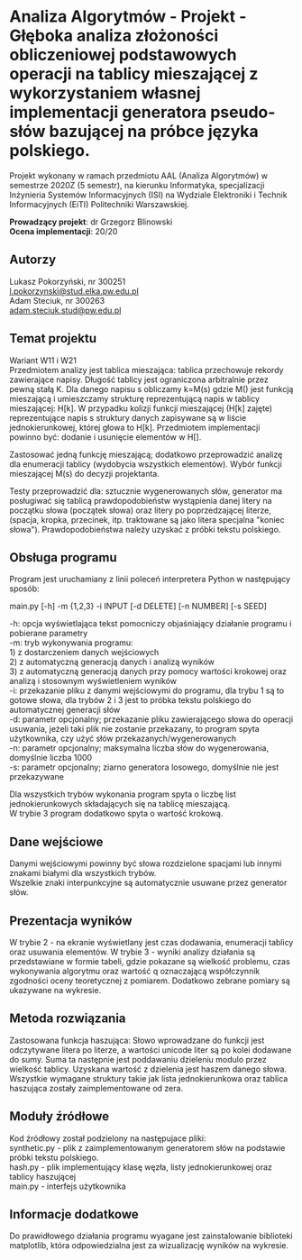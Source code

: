 # Analiza Algorytmów - Projekt - Głęboka analiza złożoności obliczeniowej podstawowych operacji na tablicy mieszającej z wykorzystaniem własnej implementacji generatora pseudo-słów bazującej na próbce języka polskiego.
Projekt wykonany w ramach przedmiotu AAL (Analiza Algorytmów) w semestrze 2020Z (5 semestr), na kierunku Informatyka, specjalizacji Inżynieria Systemów Informacyjnych (ISI) na Wydziale Elektroniki i Technik Informacyjnych (EiTI) Politechniki Warszawskiej.

**Prowadzący projekt**: dr Grzegorz Blinowski  
**Ocena implementacji**: 20/20

## Autorzy
Lukasz Pokorzyński, nr 300251  
l.pokorzynski@stud.elka.pw.edu.pl  
Adam Steciuk, nr 300263  
adam.steciuk.stud@pw.edu.pl

## Temat projektu
Wariant W11 i W21  
Przedmiotem analizy jest tablica mieszająca: tablica przechowuje rekordy zawierające napisy. Długość
tablicy jest ograniczona arbitralnie przez pewną stałą K. Dla danego napisu s obliczamy k=M(s) gdzie
M() jest funkcją mieszającą i umieszczamy strukturę reprezentującą napis w tablicy mieszającej: H[k].
W przypadku kolizji funkcji mieszającej (H[k] zajęte) reprezentujące napis s struktury danych
zapisywane są w liście jednokierunkowej, której głowa to H[k]. Przedmiotem implementacji powinno być:
dodanie i usunięcie elementów w H[].

Zastosować jedną funkcję mieszającą; dodatkowo przeprowadzić analizę dla enumeracji tablicy
(wydobycia wszystkich elementów). Wybór funkcji mieszającej M(s) do decyzji projektanta.

Testy przeprowadzić dla: sztucznie wygenerowanych słów, generator ma posługiwać się tablicą
prawdopodobieństw wystąpienia danej litery na początku słowa (początek słowa) oraz litery po
poprzedzającej literze, (spacja, kropka, przecinek, itp. traktowane są jako litera specjalna "koniec
słowa"). Prawdopodobieństwa należy uzyskać z próbki tekstu polskiego.

## Obsługa programu
Program jest uruchamiany z linii poleceń interpretera Python w następujący sposób:

main.py [-h] -m {1,2,3} -i INPUT [-d DELETE] [-n NUMBER] [-s SEED]

-h: opcja wyświetlająca tekst pomocniczy objaśniający działanie programu i pobierane parametry  
-m: tryb wykonywania programu:  
    1) z dostarczeniem danych wejściowych  
    2) z automatyczną generacją danych i analizą wyników  
    3) z automatyczną generacją danych przy pomocy wartości krokowej oraz analizą i stosownym wyświetleniem wyników  
-i: przekazanie pliku z danymi wejściowymi do programu, dla trybu 1 są to gotowe słowa, dla trybów 2 i 3 jest to próbka
tekstu polskiego do automatycznej generacji słów  
-d: parametr opcjonalny; przekazanie pliku zawierającego słowa do operacji usuwania, jeżeli taki plik nie zostanie
przekazany, to program spyta użytkownika, czy użyć słów przekazanych/wygenerowanych  
-n: parametr opcjonalny; maksymalna liczba słów do wygenerowania, domyślnie liczba 1000  
-s: parametr opcjonalny; ziarno generatora losowego, domyślnie nie jest przekazywane

Dla wszystkich trybów wykonania program spyta o liczbę list jednokierunkowych składających się na tablicę mieszającą.  
W trybie 3 program dodatkowo spyta o wartość krokową.

## Dane wejściowe
Danymi wejściowymi powinny być słowa rozdzielone spacjami lub innymi znakami białymi dla wszystkich trybów.  
Wszelkie znaki interpunkcyjne są automatycznie usuwane przez generator słów.

## Prezentacja wyników
W trybie 2 - na ekranie wyświetlany jest czas dodawania, enumeracji tablicy oraz usuwania elementów.
W trybie 3 - wyniki analizy działania są przedstawiane w formie tabeli, gdzie pokazane są wielkość problemu,
czas wykonywania algorytmu oraz wartość q oznaczającą współczynnik zgodności oceny teoretycznej z pomiarem.
Dodatkowo zebrane pomiary są ukazywane na wykresie.

## Metoda rozwiązania
Zastosowana funkcja haszująca:
Słowo wprowadzane do funkcji jest odczytywane litera po literze, a wartości unicode liter są po kolei dodawane do sumy.
Suma ta następnie jest poddawaniu dzieleniu modulo przez wielkość tablicy. Uzyskana wartość z dzielenia jest
haszem danego słowa.  
Wszystkie wymagane struktury takie jak lista jednokierunkowa oraz tablica haszująca zostały zaimplementowane od zera.

## Moduły źródłowe
Kod źródłowy został podzielony na następujace pliki:  
synthetic.py    - plik z zaimplementowanym generatorem słów na podstawie próbki tekstu polskiego.  
hash.py         - plik implementujący klasę węzła, listy jednokierunkowej oraz tablicy haszującej  
main.py         - interfejs użytkownika

## Informacje dodatkowe
Do prawidłowego działania programu wyagane jest zainstalowanie biblioteki matplotlib, która odpowiedzialna jest
za wizualizację wyników na wykresie.
